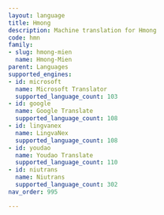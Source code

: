 ```yaml
---
layout: language
title: Hmong
description: Machine translation for Hmong
code: hmn
family:
- slug: hmong-mien
  name: Hmong-Mien
parent: Languages
supported_engines:
- id: microsoft
  name: Microsoft Translator
  supported_language_count: 103
- id: google
  name: Google Translate
  supported_language_count: 108
- id: lingvanex
  name: LingvaNex
  supported_language_count: 108
- id: youdao
  name: Youdao Translate
  supported_language_count: 110
- id: niutrans
  name: Niutrans
  supported_language_count: 302
nav_order: 995

---
```



